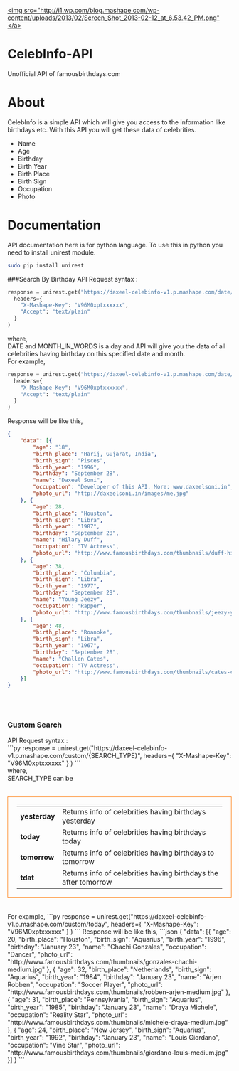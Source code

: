 <a href="https://market.mashape.com/daxeel/celebinfo"><img src="http://i1.wp.com/blog.mashape.com/wp-content/uploads/2013/02/Screen_Shot_2013-02-12_at_6.53.42_PM.png"</a>

# CelebInfo-API
Unofficial API of famousbirthdays.com

# About
CelebInfo is a simple API which will give you access to the information like birthdays etc. With this API you will get these data of celebrities.
<ul>
	 <li>Name</li>
	 <li>Age</li>
	 <li>Birthday</li>
	 <li>Birth Year</li>
	 <li>Birth Place</li>
	 <li>Birth Sign</li>
	 <li>Occupation</li>
	 <li>Photo</li>
</ul>

# Documentation
API documentation here is for python language. To use this in python you need to install unirest module.
```sh
sudo pip install unirest
```
###Search By Birthday
API Request syntax : <br>
```py
response = unirest.get("https://daxeel-celebinfo-v1.p.mashape.com/date/{DATE}/{MONTH_IN_WORDS}",
  headers={
    "X-Mashape-Key": "V96M0xptxxxxxx",
    "Accept": "text/plain"
  }
)
```
where,<br>
DATE and MONTH_IN_WORDS is a day and API will give you the data of all celebrities having birthday on this specified date and month.<br>
For example,
```py
response = unirest.get("https://daxeel-celebinfo-v1.p.mashape.com/date/28/september",
  headers={
    "X-Mashape-Key": "V96M0xptxxxxxx",
    "Accept": "text/plain"
  }
)
```
Response will be like this,
```json
{
	"data": [{
		"age": "18",
		"birth_place": "Harij, Gujarat, India",
		"birth_sign": "Pisces",
		"birth_year": "1996",
		"birthday": "September 28",
		"name": "Daxeel Soni",
		"occupation": "Developer of this API. More: www.daxeelsoni.in",
		"photo_url": "http://daxeelsoni.in/images/me.jpg"
	}, {
		"age": 28,
		"birth_place": "Houston",
		"birth_sign": "Libra",
		"birth_year": "1987",
		"birthday": "September 28",
		"name": "Hilary Duff",
		"occupation": "TV Actress",
		"photo_url": "http://www.famousbirthdays.com/thumbnails/duff-hilary-medium.jpg"
	}, {
		"age": 38,
		"birth_place": "Columbia",
		"birth_sign": "Libra",
		"birth_year": "1977",
		"birthday": "September 28",
		"name": "Young Jeezy",
		"occupation": "Rapper",
		"photo_url": "http://www.famousbirthdays.com/thumbnails/jeezy-young-medium.jpg"
	}, {
		"age": 48,
		"birth_place": "Roanoke",
		"birth_sign": "Libra",
		"birth_year": "1967",
		"birthday": "September 28",
		"name": "Challen Cates",
		"occupation": "TV Actress",
		"photo_url": "http://www.famousbirthdays.com/thumbnails/cates-challen-medium.jpg"
	}]
}
```
<br><br>


<h3>Custom Search</h3>
API Request syntax : <br>
```py
response = unirest.get("https://daxeel-celebinfo-v1.p.mashape.com/custom/{SEARCH_TYPE}",
  headers={
    "X-Mashape-Key": "V96M0xptxxxxxx"
  }
)
```
<br>where,<br>
SEARCH_TYPE can be <br><br>
<table style="border:1px solid #FE7B09;padding:20px;">
	<tr>
		<td><b>yesterday</b></td>
		<td>Returns info of celebrities having birthdays yesterday</td>
	</tr>
	<tr>
		<td><b>today</b></td>
		<td>Returns info of celebrities having birthdays today</td>
	</tr>
	<tr>
		<td><b>tomorrow</b></td>
		<td>Returns info of celebrities having birthdays to tomorrow</td>
	</tr>
	<tr>
		<td><b>tdat</b></td>
		<td>Returns info of celebrities having birthdays the after tomorrow</td>
	</tr>
</table>
<br>
For example,
```py
response = unirest.get("https://daxeel-celebinfo-v1.p.mashape.com/custom/today",
  headers={
    "X-Mashape-Key": "V96M0xptxxxxxx"
  }
)
```
Response will be like this,
```json
{
	"data": [{
		"age": 20,
		"birth_place": "Houston",
		"birth_sign": "Aquarius",
		"birth_year": "1996",
		"birthday": "January 23",
		"name": "Chachi Gonzales",
		"occupation": "Dancer",
		"photo_url": "http://www.famousbirthdays.com/thumbnails/gonzales-chachi-medium.jpg"
	}, {
		"age": 32,
		"birth_place": "Netherlands",
		"birth_sign": "Aquarius",
		"birth_year": "1984",
		"birthday": "January 23",
		"name": "Arjen Robben",
		"occupation": "Soccer Player",
		"photo_url": "http://www.famousbirthdays.com/thumbnails/robben-arjen-medium.jpg"
	}, {
		"age": 31,
		"birth_place": "Pennsylvania",
		"birth_sign": "Aquarius",
		"birth_year": "1985",
		"birthday": "January 23",
		"name": "Draya Michele",
		"occupation": "Reality Star",
		"photo_url": "http://www.famousbirthdays.com/thumbnails/michele-draya-medium.jpg"
	}, {
		"age": 24,
		"birth_place": "New Jersey",
		"birth_sign": "Aquarius",
		"birth_year": "1992",
		"birthday": "January 23",
		"name": "Louis Giordano",
		"occupation": "Vine Star",
		"photo_url": "http://www.famousbirthdays.com/thumbnails/giordano-louis-medium.jpg"
	}]
}
```
